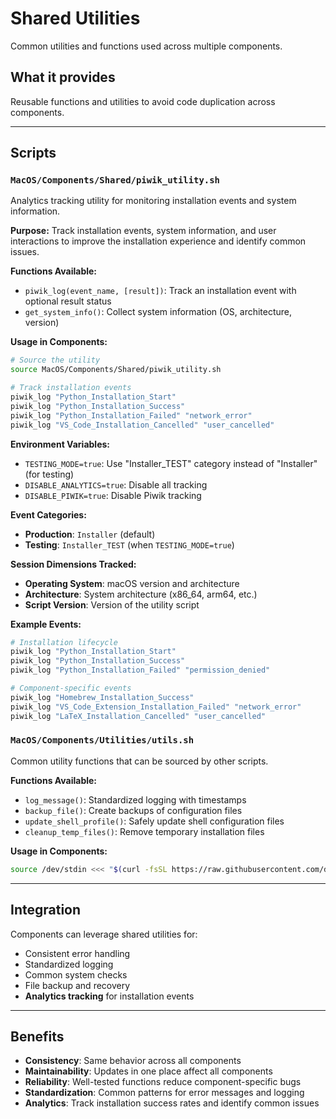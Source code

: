 # Shared Utilities

Common utilities and functions used across multiple components.

## What it provides

Reusable functions and utilities to avoid code duplication across components.

---

## Scripts

### `MacOS/Components/Shared/piwik_utility.sh`

Analytics tracking utility for monitoring installation events and system information.

**Purpose:**
Track installation events, system information, and user interactions to improve the installation experience and identify common issues.

**Functions Available:**

- `piwik_log(event_name, [result])`: Track an installation event with optional result status
- `get_system_info()`: Collect system information (OS, architecture, version)

**Usage in Components:**

```bash
# Source the utility
source MacOS/Components/Shared/piwik_utility.sh

# Track installation events
piwik_log "Python_Installation_Start"
piwik_log "Python_Installation_Success"
piwik_log "Python_Installation_Failed" "network_error"
piwik_log "VS_Code_Installation_Cancelled" "user_cancelled"
```

**Environment Variables:**

- `TESTING_MODE=true`: Use "Installer_TEST" category instead of "Installer" (for testing)
- `DISABLE_ANALYTICS=true`: Disable all tracking
- `DISABLE_PIWIK=true`: Disable Piwik tracking

**Event Categories:**
- **Production**: `Installer` (default)
- **Testing**: `Installer_TEST` (when `TESTING_MODE=true`)

**Session Dimensions Tracked:**
- **Operating System**: macOS version and architecture
- **Architecture**: System architecture (x86_64, arm64, etc.)
- **Script Version**: Version of the utility script

**Example Events:**
```bash
# Installation lifecycle
piwik_log "Python_Installation_Start"
piwik_log "Python_Installation_Success"
piwik_log "Python_Installation_Failed" "permission_denied"

# Component-specific events
piwik_log "Homebrew_Installation_Success"
piwik_log "VS_Code_Extension_Installation_Failed" "network_error"
piwik_log "LaTeX_Installation_Cancelled" "user_cancelled"
```

### `MacOS/Components/Utilities/utils.sh`

Common utility functions that can be sourced by other scripts.

**Functions Available:**

- `log_message()`: Standardized logging with timestamps
- `backup_file()`: Create backups of configuration files
- `update_shell_profile()`: Safely update shell configuration files
- `cleanup_temp_files()`: Remove temporary installation files

**Usage in Components:**

```bash
source /dev/stdin <<< "$(curl -fsSL https://raw.githubusercontent.com/dtudk/pythonsupport-scripts/main/MacOS/Components/Utilities/utils.sh)"
```

---

## Integration

Components can leverage shared utilities for:

- Consistent error handling
- Standardized logging
- Common system checks
- File backup and recovery
- **Analytics tracking** for installation events

---

## Benefits

- **Consistency**: Same behavior across all components
- **Maintainability**: Updates in one place affect all components
- **Reliability**: Well-tested functions reduce component-specific bugs
- **Standardization**: Common patterns for error messages and logging
- **Analytics**: Track installation success rates and identify common issues